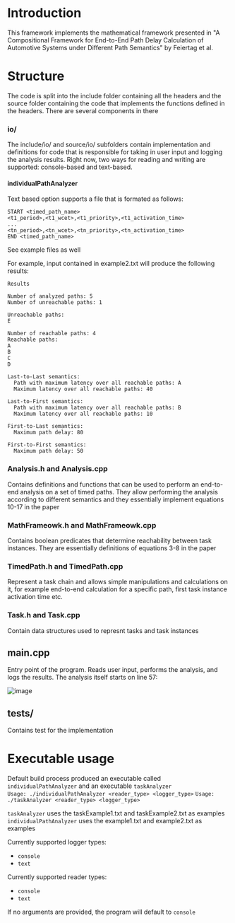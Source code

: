 # Introduction

This framework implements the mathematical framework presented in "A Compositional Framework for End-to-End Path Delay Calculation of Automotive Systems under Different Path Semantics" by Feiertag et al.

# Structure

The code is split into the include folder containing all the headers and the source folder containing the code that implements the functions defined in the headers. There are several components in there

### io/
The include/io/ and source/io/ subfolders contain implementation and definitions for code that is responsible for taking in user input and logging the analysis results. Right now, two ways for reading and writing are supported: console-based and text-based. 

#### individualPathAnalyzer

Text based option supports a file that is formated as follows:
```
START <timed_path_name>
<t1_period>,<t1_wcet>,<t1_priority>,<t1_activation_time>
...
<tn_period>,<tn_wcet>,<tn_priority>,<tn_activation_time>
END <timed_path_name>
```
See example files as well

For example, input contained in example2.txt will produce the following results: <be>

```
Results

Number of analyzed paths: 5
Number of unreachable paths: 1

Unreachable paths:
E

Number of reachable paths: 4
Reachable paths:
A
B
C
D

Last-to-Last semantics:
  Path with maximum latency over all reachable paths: A
  Maximum latency over all reachable paths: 40

Last-to-First semantics:
  Path with maximum latency over all reachable paths: B
  Maximum latency over all reachable paths: 10

First-to-Last semantics:
  Maximum path delay: 80

First-to-First semantics:
  Maximum path delay: 50
```

### Analysis.h and Analysis.cpp

Contains definitions and functions that can be used to perform an end-to-end analysis on a set of timed paths. They allow performing the analysis according to different semantics and they essentially implement equations 10-17 in the paper

### MathFrameowk.h and MathFrameowk.cpp

Contains boolean predicates that determine reachability between task instances. They are essentially definitions of equations 3-8 in the paper

### TimedPath.h and TimedPath.cpp

Represent a task chain and allows simple manipulations and calculations on it, for example end-to-end calculation for a specific path, first task instance activation time etc.

### Task.h and Task.cpp

Contain data structures used to represnt tasks and task instances

## main.cpp

Entry point of the program. Reads user input, performs the analysis, and logs the results. The analysis itself starts on line 57:

![image](https://github.com/user-attachments/assets/a6c05188-35ce-47c2-aa04-a5926c65f381)


## tests/

Contains test for the implementation

# Executable usage

Default build process produced an executable called ```individualPathAnalyzer``` and an executable ```taskAnalyzer``` <br>
```Usage: ./individualPathAnalyzer <reader_type> <logger_type>```
```Usage: ./taskAnalyzer <reader_type> <logger_type>```

```taskAnalyzer``` uses the taskExample1.txt and taskExample2.txt as examples
```individualPathAnalyzer``` uses the example1.txt and example2.txt as examples

Currently supported logger types:
- ```console```
- ```text```

Currently supported reader types:
- ```console```
- ```text```

If no arguments are provided, the program will default to ```console```
